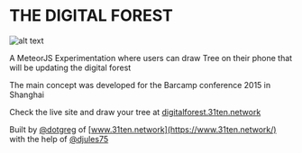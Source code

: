 # THE DIGITAL FOREST


![alt text](http://res.cloudinary.com/dotgreg/image/upload/v1507722171/minimal-browser_m7kyjx.png "Overview of the Experimentation")

A MeteorJS Experimentation where users can draw Tree on their phone that will be updating the digital forest

The main concept was developed for the Barcamp conference 2015 in Shanghai

Check the live site and draw your tree at [digitalforest.31ten.network](http://digitalforest.31ten.network)

Built by [@dotgreg](https://twitter.com/GregO0s) of [www.31ten.network](https://www.31ten.network/) with the help of [@djules75](https://twitter.com/djules75)

